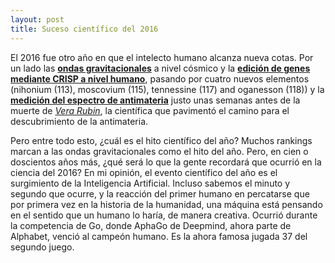 ```yaml
---
layout: post
title: Suceso científico del 2016
---
```




El 2016 fue otro año en que el intelecto humano alcanza nueva cotas. Por un lado las **[ondas gravitacionales](https://www.ligo.caltech.edu/news/ligo20160211)** a nivel cósmico y la **[edición de genes mediante CRISP a nivel humano](http://www.nature.com/news/crispr-gene-editing-tested-in-a-person-for-the-first-time-1.20988?WT.mc_id=TWT_NatureNews)**, pasando por cuatro nuevos elementos (nihonium (113), moscovium (115), tennessine (117) and oganesson (118)) y la **[medición del espectro de antimateria](https://home.cern/about/updates/2016/12/alpha-observes-light-spectrum-antimatter-first-time)** justo unas semanas antes de la muerte de *[Vera Rubin](http://www.amnh.org/explore/resource-collections/cosmic-horizons/profile-vera-rubin-and-dark-matter/)*, la científica que pavimentó el camino para el descubrimiento de la antimateria.

Pero entre todo esto, ¿cuál es el hito científico del año? Muchos rankings marcan a las ondas gravitacionales como el hito del año. Pero, en cien o doscientos años más, ¿qué será lo que la gente recordará que ocurrió en la ciencia del 2016?
En mi opinión, el evento científico del año es el surgimiento de la Inteligencia Artificial. Incluso sabemos el minuto y segundo que ocurre, y la reacción del primer humano en percatarse que por primera vez en la historia de la humanidad, una máquina está pensando en el sentido que un humano lo haría, de manera creativa. Ocurrió durante la competencia de Go, donde AphaGo de Deepmind, ahora parte de Alphabet, venció al campeón humano. Es la ahora famosa jugada 37 del segundo juego. 
